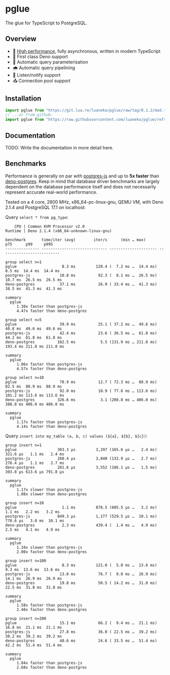 # pglue

The glue for TypeScript to PostgreSQL.

## Overview

- 🌟 [High performance](#benchmarks), fully asynchronous, written in modern TypeScript
- 🐢 First class Deno support
- 💬 Automatic query parameterisation
- 🌧️ Automatic query pipelining
- 📣 Listen/notify support
- 📤 Connection pool support

## Installation

```ts
import pglue from "https://git.lua.re/luaneko/pglue/raw/tag/0.1.2/mod.ts";
// ...or from github:
import pglue from "https://raw.githubusercontent.com/luaneko/pglue/refs/tags/0.1.2/mod.ts";
```

## Documentation

TODO: Write the documentation in more detail here.

## Benchmarks

Performance is generally on par with [postgres-js][1] and up to **5x faster** than [deno-postgres][2]. Keep in mind that database driver benchmarks are largely dependent on the database performance itself and does not necessarily represent accurate real-world performance.

Tested on a 4 core, 2800 MHz, x86_64-pc-linux-gnu, QEMU VM, with Deno 2.1.4 and PostgreSQL 17.1 on localhost:

Query `select * from pg_type`:

```log
    CPU | Common KVM Processor v2.0
Runtime | Deno 2.1.4 (x86_64-unknown-linux-gnu)

benchmark       time/iter (avg)        iter/s      (min … max)           p75      p99     p995
--------------- ----------------------------- --------------------- --------------------------

group select n=1
pglue                    8.3 ms         120.4 (  7.2 ms …  14.4 ms)   8.5 ms  14.4 ms  14.4 ms
postgres-js             10.8 ms          92.3 (  8.1 ms …  26.5 ms)  10.7 ms  26.5 ms  26.5 ms
deno-postgres           37.1 ms          26.9 ( 33.4 ms …  41.3 ms)  38.5 ms  41.3 ms  41.3 ms

summary
  pglue
     1.30x faster than postgres-js
     4.47x faster than deno-postgres

group select n=5
pglue                   39.9 ms          25.1 ( 37.2 ms …  49.6 ms)  40.8 ms  49.6 ms  49.6 ms
postgres-js             42.4 ms          23.6 ( 36.5 ms …  61.8 ms)  44.2 ms  61.8 ms  61.8 ms
deno-postgres          182.5 ms           5.5 (131.9 ms … 211.8 ms) 193.4 ms 211.8 ms 211.8 ms

summary
  pglue
     1.06x faster than postgres-js
     4.57x faster than deno-postgres

group select n=10
pglue                   78.9 ms          12.7 ( 72.3 ms …  88.9 ms)  82.5 ms  88.9 ms  88.9 ms
postgres-js             92.0 ms          10.9 ( 77.6 ms … 113.6 ms) 101.2 ms 113.6 ms 113.6 ms
deno-postgres          326.6 ms           3.1 (208.8 ms … 406.0 ms) 388.8 ms 406.0 ms 406.0 ms

summary
  pglue
     1.17x faster than postgres-js
     4.14x faster than deno-postgres
```

Query `insert into my_table (a, b, c) values (${a}, ${b}, ${c})`:

```log
group insert n=1
pglue                  303.3 µs         3,297 (165.6 µs …   2.4 ms) 321.6 µs   1.1 ms   2.4 ms
postgres-js            260.4 µs         3,840 (132.9 µs …   2.7 ms) 276.4 µs   1.1 ms   2.7 ms
deno-postgres          281.6 µs         3,552 (186.1 µs …   1.5 ms) 303.8 µs 613.6 µs 791.8 µs

summary
  pglue
     1.17x slower than postgres-js
     1.08x slower than deno-postgres

group insert n=10
pglue                    1.1 ms         878.5 (605.5 µs …   3.2 ms)   1.1 ms   2.2 ms   3.2 ms
postgres-js            849.3 µs         1,177 (529.5 µs …  10.1 ms) 770.6 µs   3.0 ms  10.1 ms
deno-postgres            2.3 ms         439.4 (  1.4 ms …   4.9 ms)   2.5 ms   4.1 ms   4.9 ms

summary
  pglue
     1.34x slower than postgres-js
     2.00x faster than deno-postgres

group insert n=100
pglue                    8.3 ms         121.0 (  5.0 ms …  13.6 ms)   9.3 ms  13.6 ms  13.6 ms
postgres-js             13.0 ms          76.7 (  9.0 ms …  26.9 ms)  14.1 ms  26.9 ms  26.9 ms
deno-postgres           19.8 ms          50.5 ( 14.2 ms …  31.8 ms)  22.5 ms  31.8 ms  31.8 ms

summary
  pglue
     1.58x faster than postgres-js
     2.40x faster than deno-postgres

group insert n=200
pglue                   15.1 ms          66.2 (  9.4 ms …  21.1 ms)  16.8 ms  21.1 ms  21.1 ms
postgres-js             27.8 ms          36.0 ( 22.5 ms …  39.2 ms)  30.2 ms  39.2 ms  39.2 ms
deno-postgres           40.6 ms          24.6 ( 33.5 ms …  51.4 ms)  42.2 ms  51.4 ms  51.4 ms

summary
  pglue
     1.84x faster than postgres-js
     2.68x faster than deno-postgres
```

[1]: https://github.com/porsager/postgres
[2]: https://github.com/denodrivers/postgres
